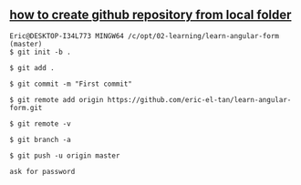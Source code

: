 ## [how to create github repository from local folder](https://docs.github.com/en/free-pro-team@latest/github/importing-your-projects-to-github/adding-an-existing-project-to-github-using-the-command-line)

```
Eric@DESKTOP-I34L773 MINGW64 /c/opt/02-learning/learn-angular-form (master)
$ git init -b .

$ git add .

$ git commit -m "First commit"

$ git remote add origin https://github.com/eric-el-tan/learn-angular-form.git

$ git remote -v

$ git branch -a

$ git push -u origin master

ask for password
```
